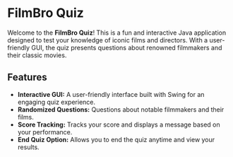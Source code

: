 # FilmBro Quiz

Welcome to the **FilmBro Quiz**! This is a fun and interactive Java application designed to test your knowledge of iconic films and directors. With a user-friendly GUI, the quiz presents questions about renowned filmmakers and their classic movies.

## Features

- **Interactive GUI:** A user-friendly interface built with Swing for an engaging quiz experience.
- **Randomized Questions:** Questions about notable filmmakers and their films.
- **Score Tracking:** Tracks your score and displays a message based on your performance.
- **End Quiz Option:** Allows you to end the quiz anytime and view your results.

